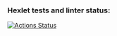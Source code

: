 ### Hexlet tests and linter status:
[![Actions Status](https://github.com/illuzzio/java-project-61/actions/workflows/hexlet-check.yml/badge.svg)](https://github.com/illuzzio/java-project-61/actions)